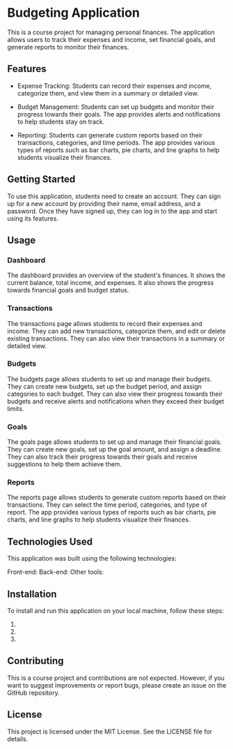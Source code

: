 # Budgeting Application

This is a course project for managing personal finances. The application allows users to track their expenses and income, set financial goals, and generate reports to monitor their finances.

## Features
- Expense Tracking: Students can record their expenses and income, categorize them, and view them in a summary or detailed view.

- Budget Management: Students can set up budgets and monitor their progress towards their goals. The app provides alerts and notifications to help students stay on track.

- Reporting: Students can generate custom reports based on their transactions, categories, and time periods. The app provides various types of reports such as bar charts, pie charts, and line graphs to help students visualize their finances.


## Getting Started
To use this application, students need to create an account. They can sign up for a new account by providing their name, email address, and a password. Once they have signed up, they can log in to the app and start using its features.

## Usage
### Dashboard
The dashboard provides an overview of the student's finances. It shows the current balance, total income, and expenses. It also shows the progress towards financial goals and budget status.

### Transactions
The transactions page allows students to record their expenses and income. They can add new transactions, categorize them, and edit or delete existing transactions. They can also view their transactions in a summary or detailed view.

### Budgets
The budgets page allows students to set up and manage their budgets. They can create new budgets, set up the budget period, and assign categories to each budget. They can also view their progress towards their budgets and receive alerts and notifications when they exceed their budget limits.

### Goals
The goals page allows students to set up and manage their financial goals. They can create new goals, set up the goal amount, and assign a deadline. They can also track their progress towards their goals and receive suggestions to help them achieve them.

### Reports
The reports page allows students to generate custom reports based on their transactions. They can select the time period, categories, and type of report. The app provides various types of reports such as bar charts, pie charts, and line graphs to help students visualize their finances.

## Technologies Used
This application was built using the following technologies:

Front-end:
Back-end:
Other tools:

## Installation
To install and run this application on your local machine, follow these steps:

1. 
1. 
1.


## Contributing
This is a course project and contributions are not expected. However, if you want to suggest improvements or report bugs, please create an issue on the GitHub repository.

## License
This project is licensed under the MIT License. See the LICENSE file for details.